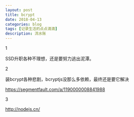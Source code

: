 ```yaml
---
layout: post
title: bcrypt
date: 2018-04-13
categories: blog
tags: [记录生活的点点滴滴]
description: 流水账
---
```


1 

SSD升职各种不理想，还是要努力逃出泥潭。

2

装bcrypt各种悲剧，bcryptjs没那么多依赖，最终还是要它解决

https://segmentfault.com/a/1190000008841988

3

http://nodejs.cn/








